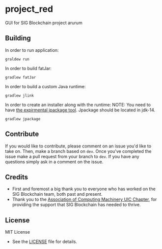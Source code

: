 # project_red
GUI for SIG Blockchain project arurum

## Building
In order to run application:
```
graldew run
```

In order to build fatJar:
```
gradlew fatJar
```

In order to build a custom Java runtime:
```
gradlew jlink
```

In order to create an installer along with the runtime:
NOTE: You need to have [the expirmental jpackage tool](https://jdk.java.net/jpackage/). Jpackage should be located in jdk-14.
```
gradlew jpackage
```


## Contribute
If you would like to contribute, please comment on an issue you'd like to take on. Then, make a branch based on `dev`. Once you've completed the issue make a pull request from your branch to `dev`. If you have any questions simply ask in a comment on the issue.

## Credits
- First and foremost a big thank you to everyone who has worked on the SIG Blockchain team, both past and present. 
- Thank you to the [Association of Computing Machinery UIC Chapter](https://acm.cs.uic.edu/), for providing the support that SIG Blockchain has needed to thrive.

## License
MIT License
- See the [LICENSE](https://github.com/SIGBlockchain/project_red/blob/master/LICENSE) file for details.
  
